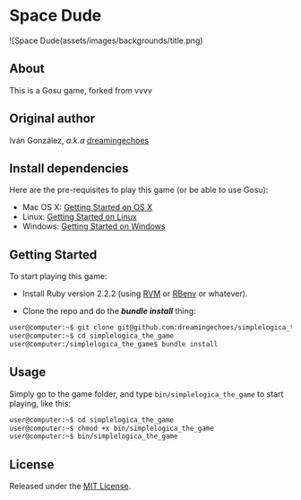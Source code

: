 # Space Dude

![Space Dude(assets/images/backgrounds/title.png)

## About

This is a Gosu game, forked from vvvv

## Original author

Iván González, *a.k.a* [dreamingechoes](https://github.com/dreamingechoes)

## Install dependencies

Here are the pre-requisites to play this game (or be able to use Gosu):

* Mac OS X: [Getting Started on OS X](https://github.com/gosu/gosu/wiki/Getting-Started-on-OS-X#prerequisites)
* Linux: [Getting Started on Linux](https://github.com/gosu/gosu/wiki/Getting-Started-on-Linux#getting-started-on-linux)
* Windows: [Getting Started on Windows](https://github.com/gosu/gosu/wiki/Getting-Started-on-Windows#getting-started-on-windows)

## Getting Started

To start playing this game:

* Install Ruby version 2.2.2 (using [RVM](https://github.com/rvm/rvm) or [RBenv](https://github.com/sstephenson/rbenv) or whatever).

* Clone the repo and do the ***bundle install*** thing:

```sh
user@computer:~$ git clone git@github.com:dreamingechoes/simplelogica_the_game.git
user@computer:~$ cd simplelogica_the_game
user@computer:/simplelogica_the_game$ bundle install
```

## Usage

Simply go to the game folder, and type `bin/simplelogica_the_game` to start playing, like this:

```sh
user@computer:~$ cd simplelogica_the_game
user@computer:~$ chmod +x bin/simplelogica_the_game
user@computer:~$ bin/simplelogica_the_game
```


## License

Released under the [MIT License](http://www.opensource.org/licenses/MIT).
